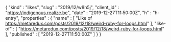 {
  "kind" : "likes",
  "slug" : "2019/12/w8h5j",
  "client_id" : "https://indigenous.realize.be",
  "date" : "2019-12-27T11:50:00Z",
  "h" : "h-entry",
  "properties" : {
    "name" : [ "Like of https://metaredux.com/posts/2019/12/18/weird-ruby-for-loops.html" ],
    "like-of" : [ "https://metaredux.com/posts/2019/12/18/weird-ruby-for-loops.html" ],
    "published" : [ "2019-12-27T11:50:00Z" ]
  }
}
